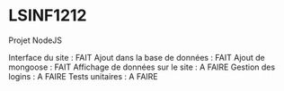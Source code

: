 # LSINF1212
Projet NodeJS 

Interface du site : FAIT
Ajout dans la base de données : FAIT
Ajout de mongoose : FAIT
Affichage de données sur le site : A FAIRE
Gestion des logins : A FAIRE
Tests unitaires : A FAIRE
